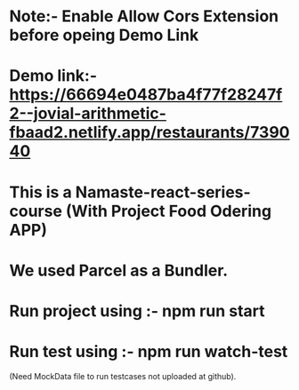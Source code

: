 # Note:- Enable Allow Cors Extension before opeing Demo Link #
# Demo link:- https://66694e0487ba4f77f28247f2--jovial-arithmetic-fbaad2.netlify.app/restaurants/739040 #

# This is a Namaste-react-series-course (With Project Food Odering APP)

# We used Parcel as a Bundler.

# Run project using :- npm run start

# Run test using :- npm run watch-test
(Need MockData file to run testcases not uploaded at github).

